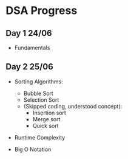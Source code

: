 # DSA Progress

## Day 1 24/06

- Fundamentals

## Day 2 25/06

- Sorting Algorithms:

  - Bubble Sort
  - Selection Sort
  - (Skipped coding, understood concept):
    - Insertion sort
    - Merge sort
    - Quick sort

- Runtime Complexity

- Big O Notation
